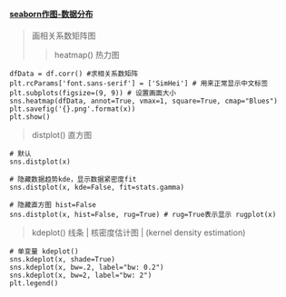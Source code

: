 #### [seaborn作图-数据分布](https://blog.csdn.net/wuzlun/article/details/80319394)
> 画相关系数矩阵图
>> heatmap() 热力图
```
dfData = df.corr() #求相关系数矩阵
plt.rcParams['font.sans-serif'] = ['SimHei'] # 用来正常显示中文标签
plt.subplots(figsize=(9, 9)) # 设置画面大小
sns.heatmap(dfData, annot=True, vmax=1, square=True, cmap="Blues")
plt.savefig('{}.png'.format(x))
plt.show()
```

> distplot() 直方图
```
# 默认
sns.distplot(x) 

# 隐藏数据趋势kde，显示数据紧密度fit
sns.distplot(x, kde=False, fit=stats.gamma)

# 隐藏直方图 hist=False
sns.distplot(x, hist=False, rug=True) # rug=True表示显示 rugplot(x)
```

> kdeplot() 线条 | 核密度估计图 | (kernel density estimation)
```
# 单变量 kdeplot()
sns.kdeplot(x, shade=True)
sns.kdeplot(x, bw=.2, label="bw: 0.2")
sns.kdeplot(x, bw=2, label="bw: 2")
plt.legend()
```
